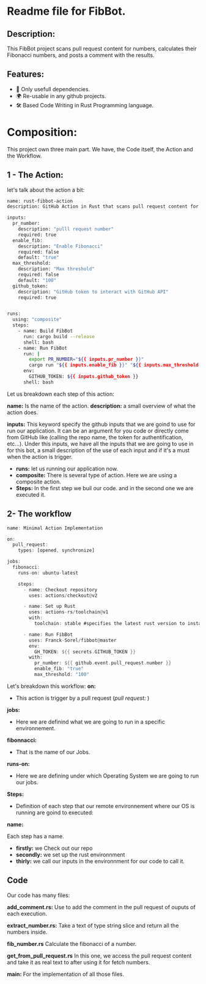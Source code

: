 # Readme file for FibBot.

## Description: 
  This FibBot project scans pull request content for numbers, calculates their Fibonacci numbers, and posts a comment with the results.

## Features: 
  - 🚀 Only usefull dependencies.
  - 🌍 Re-usable in any github projects.
  - 🛠️ Based Code Writing in Rust Programming language.

# Composition:
This project own three main part. We have, the Code itself, the Action and the Workflow.

## 1 - The Action:

let's talk about the action a bit:


```sh
name: rust-fibbot-action
description: GitHub Action in Rust that scans pull request content for numbers, calculates their Fibonacci numbers, and posts a comment with the results

inputs:
  pr_number:
    description: "pulll request number"
    required: true
  enable_fib:
    description: "Enable Fibonacci"
    required: false
    default: "true"
  max_threshold:
    description: "Max threshold"
    required: false
    default: "100"
  github_token:
    description: "GitHub token to interact with GitHub API"
    required: true


runs:
  using: "composite"
  steps:
    - name: Build FibBot
      run: cargo build --release
      shell: bash
    - name: Run FibBot
      run: |
        export PR_NUMBER="${{ inputs.pr_number }}"
        cargo run "${{ inputs.enable_fib }}" "${{ inputs.max_threshold }}"
      env:
        GITHUB_TOKEN: ${{ inputs.github_token }}
      shell: bash
```

Let us breakdown each step of this action:

__name:__ Is the name of the action.
__description:__ a small overview of what the action does.

__inputs:__ This keyword specify the github inputs that we are goind to use for run our application. It can be an argument for you code or directly come from GitHub like (calling the repo name, the token for authentification, etc...). Under this inputs, we have all the inputs that we are going to use in for this bot, a small description of the use of each input and if it's a must when the action is trigger.

* __runs:__ let us running our application now.
* __composite:__ There is several type of action. Here we are using a composite action.
* __Steps:__ In the first step we buil our code. and in the second one we are executed it.

## 2- The workflow

```rust
name: Minimal Action Implementation

on:
  pull_request:
    types: [opened, synchronize]

jobs:
  fibonacci:
    runs-on: ubuntu-latest

    steps:
      - name: Checkout repository
        uses: actions/checkout@v2

      - name: Set up Rust
        uses: actions-rs/toolchain@v1
        with:
          toolchain: stable #specifies the latest rust version to install

      - name: Run FibBot
        uses: Franck-Sorel/fibbot@master
        env:
          GH_TOKEN: ${{ secrets.GITHUB_TOKEN }}  
        with:
          pr_number: ${{ github.event.pull_request.number }}
          enable_fib: "true"
          max_threshold: "100"
```
Let's breakdown this workflow:
__on:__ 
   *  This action is trigger by a pull request (_pull request:_ ) 

__jobs:__  
   *  Here we are definind what we are going to run in a specific environnement.

__fibonnacci:__
   * That is the name of our Jobs.

__runs-on:__
   *  Here we are defining under which Operating System we are going to run our jobs.
      
__Steps:__

  * Definition of each step that our remote environnement where our OS is running are goind to executed:
     
__name:__

   Each step has a name.
   
  * __firstly:__ we Check out our repo
  * __secondly:__ we set up the rust environnment
  * __thirly:__ we call our inputs in the environnment for our code to call it.



## Code
Our code has many files:

__add_comment.rs:__ Use to add the comment in the pull request of ouputs of each execution.

__extract_number.rs:__ Take a text of type string slice and return all the numbers inside.

__fib_number.rs__ Calculate the fibonacci of a  number.

__get_from_pull_request.rs__ In this one, we access the pull request content and take it as real text to after using it for fetch numbers.

__main:__ For the implementation of all those files.
